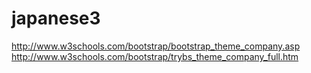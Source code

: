 # japanese3
http://www.w3schools.com/bootstrap/bootstrap_theme_company.asp
http://www.w3schools.com/bootstrap/trybs_theme_company_full.htm